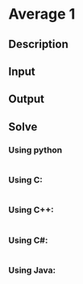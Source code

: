 # Average 1

## Description

>

## Input

>

## Output

>

## Solve

### Using python

```python

```

### Using C:

```c

```

### Using C++:

```c++

```

### Using C#:

```c#

```

### Using Java:

```java

```
